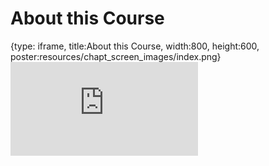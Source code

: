 # About this Course
 
{type: iframe, title:About this Course, width:800, height:600, poster:resources/chapt_screen_images/index.png}
![](http://hutchdatascience.org/AI_for_Decision_Makers/no_toc/index.html)
 

 
